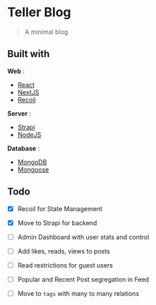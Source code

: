 # Teller Blog

> A minimal blog


## Built with

**Web** :

- [React](https://www.reactjs.org)
- [NextJS](https://nextjs.org/)
- [Recoil](https://recoiljs.org/)

**Server** :

- [Strapi](https://strapi.io/)
- [NodeJS](https://nodejs.org)

**Database** :

- [MongoDB](https://www.mongodb.com)
- [Mongoose](https://mongoosejs.com/)

## Todo

- [X]  Recoil for State Management
- [X]  Move to Strapi for backend
- [ ]  Admin Dashboard with user stats and control
- [ ]  Add likes, reads, views to posts
- [ ]  Read restrictions for guest users
- [ ]  Popular and Recent Post segregation in Feed
- [ ]  Move to `tags` with many to many relations 




